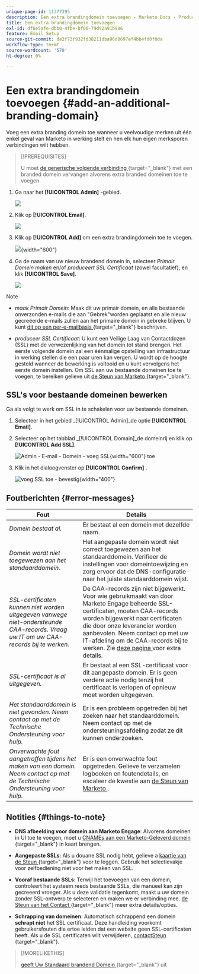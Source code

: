 ```yaml
---
unique-page-id: 11377395
description: Een extra brandingdomein toevoegen - Marketo Docs - Productdocumentatie
title: Een extra brandingdomein toevoegen
exl-id: df6e5afe-dbb0-4fbe-bf06-79d92a91b986
feature: Email Setup
source-git-commit: de2f73f932fd38211dba96d8697ef4bb4fd0f0da
workflow-type: tm+mt
source-wordcount: '578'
ht-degree: 0%

---
```


# Een extra brandingdomein toevoegen {#add-an-additional-branding-domain}

Voeg een extra branding domein toe wanneer u veelvoudige merken uit één enkel geval van Marketo in werking stelt en hen elk hun eigen merksporen verbindingen wilt hebben.

>[!PREREQUISITES]
>
>U moet [ de generische volgende verbinding ](/help/marketo/product-docs/administration/email-setup/add-multiple-branding-domains/edit-your-default-branding-domain.md){target="_blank"} met een branded domein vervangen alvorens extra branded domeinen toe te voegen.

1. Ga naar het **[!UICONTROL Admin]** -gebied.

   ![](assets/add-an-additional-branding-domain-1.png)

1. Klik op **[!UICONTROL Email]**.

   ![](assets/add-an-additional-branding-domain-2.png)

1. Klik op **[!UICONTROL Add]** om een extra brandingdomein toe te voegen.

   ![](assets/add-an-additional-branding-domain-3.png){width="600"}

1. Ga de naam van uw nieuw brandend domein in, selecteer _Primair Domein maken_ en/of _produceert SSL Certificaat_ (zowel facultatief), en klik **[!UICONTROL Save]**.

   ![](assets/add-an-additional-branding-domain-4.png)

>[!NOTE]
>
>* _maak Primair Domein_: Maak dit uw primair domein, en alle bestaande onverzonden e-mails die aan &quot;Gebrek&quot;worden geplaatst en alle nieuw gecreëerde e-mails zullen aan het primaire domein in gebreke blijven. U kunt [ dit op een per-e-mailbasis ](/help/marketo/product-docs/administration/email-setup/add-multiple-branding-domains/overwrite-primary-domain-for-emails.md){target="_blank"} beschrijven.
>
>* _produceer SSL Certificaat_: U kunt een Veilige Laag van Contactdozen (SSL) met de verwezenlijking van het domein tot stand brengen. Het eerste volgende domein zal een éénmalige opstelling van infrastructuur in werking stellen die een paar uren kan vergen. U wordt op de hoogte gesteld wanneer de bewerking is voltooid en u kunt vervolgens het eerste domein instellen. Om SSL aan uw bestaande domeinen toe te voegen, te bereiken gelieve uit [ de Steun van Marketo ](https://nation.marketo.com/t5/support/ct-p/Support){target="_blank"}.

## SSL&#39;s voor bestaande domeinen bewerken

Ga als volgt te werk om SSL in te schakelen voor uw bestaande domeinen.

1. Selecteer in het gebied _[!UICONTROL Admin]_de optie **[!UICONTROL Email]**.

1. Selecteer op het tabblad _[!UICONTROL Domain]_de domeinrij en klik op **[!UICONTROL Add SSL]**.

   ![ Admin - E-mail - Domein - voeg SSL ](./assets/admin-email-branding-domain-add-ssl.png){width="600"} toe

1. Klik in het dialoogvenster op **[!UICONTROL Confirm]** .

   ![ voeg SSL toe - bevestig ](./assets/generate-ssl-cert-confirm.png){width="400"}

## Foutberichten {#error-messages}

<table><thead>
  <tr>
    <th>Fout</th>
    <th>Details</th>
  </tr></thead>
<tbody>
<tr>
    <td><i>Domein bestaat al.</i></td>
    <td>Er bestaat al een domein met dezelfde naam.</td>
  </tr>
  <tr>
    <td><i>Domein wordt niet toegewezen aan het standaarddomein.</i></td>
    <td>Het aangepaste domein wordt niet correct toegewezen aan het standaarddomein. Verifieer de instellingen voor domeintoewijzing en zorg ervoor dat de DNS-configuratie naar het juiste standaarddomein wijst.</td>
  </tr>
  <tr>
    <td><i>SSL-certificaten kunnen niet worden uitgegeven vanwege niet-ondersteunde CAA-records. Vraag uw IT om uw CAA-records bij te werken.</i></td>
    <td>De CAA-records zijn niet bijgewerkt. Voor wie gebruikmaakt van door Marketo Engage beheerde SSL-certificaten, moeten CAA-records worden bijgewerkt naar certificaten die door onze leverancier worden aanbevolen. Neem contact op met uw IT-afdeling om de CAA-records bij te werken. Zie <a href="https://nation.marketo.com/t5/product-blogs/changes-to-marketo-engage-secured-domains-platform/ba-p/329305#M2246"> deze pagina </a> voor extra details.</td>
  </tr>
  <tr>
    <td><i>SSL-certificaat is al uitgegeven.</i></td>
    <td>Er bestaat al een SSL-certificaat voor dit aangepaste domein. Er is geen verdere actie nodig tenzij het certificaat is verlopen of opnieuw moet worden uitgegeven.</td>
  </tr>
  <tr>
    <td><i>Het standaarddomein is niet gevonden. Neem contact op met de Technische Ondersteuning voor hulp.</i></td>
    <td>Er is een probleem opgetreden bij het zoeken naar het standaarddomein. Neem contact op met de ondersteuningsafdeling zodat ze dit kunnen onderzoeken.</td>
  </tr>
  <tr>
    <td><i>Onverwachte fout aangetroffen tijdens het maken van een domein. Neem contact op met de Technische Ondersteuning voor hulp.</i></td>
    <td>Er is een onverwachte fout opgetreden. Gelieve te verzamelen logboeken en foutendetails, en escaleer de kwestie aan <a href="https://nation.marketo.com/t5/support/ct-p/Support" target="_blank"> de Steun van Marketo </a>.</td>
  </tr>
</tbody></table>

## Notities {#things-to-note}

* **DNS afbeelding voor domein aan Marketo Engage**: Alvorens domeinen in UI toe te voegen, moet u [ CNAMEs aan een Marketo-Geleverd domein ](https://experienceleague.adobe.com/en/docs/marketo/using/getting-started/initial-setup/setup-steps#customize-your-landing-page-urls-with-a-cname){target="_blank"} in kaart brengen.

* **Aangepaste SSLs**: Als u douane SSL nodig hebt, gelieve a [ kaartje van de Steun ](https://nation.marketo.com/t5/support/ct-p/Support){target="_blank"} voor te leggen. Gebruik het selectievakje voor zelfbediening niet voor het maken van SSL.

* **Vooraf bestaande SSLs**: Terwijl het toevoegen van een domein, controleert het systeem reeds bestaande SSLs, die manueel kan zijn gecreeerd vroeger. Als u deze validatie tegenkomt, maakt u uw domein zonder SSL-ontwerp te selecteren en maken we er verbinding mee. [ de Steun van het Contact ](https://nation.marketo.com/t5/support/ct-p/Support){target="_blank"} meer extra details/opties.

* **Schrapping van domeinen**: Automatisch schrappend een domein **schrapt niet** het SSL certificaat. Deze handleiding voorkomt gebruikersfouten die ertoe leiden dat een website geen SSL-certificaten heeft. Als u de SSL certificaten wilt verwijderen, [ contactSteun ](https://nation.marketo.com/t5/support/ct-p/Support){target="_blank"}.

>[!MORELIKETHIS]
>
>[ geeft Uw Standaard brandend Domein ](/help/marketo/product-docs/administration/email-setup/add-multiple-branding-domains/edit-your-default-branding-domain.md){target="_blank"} uit
